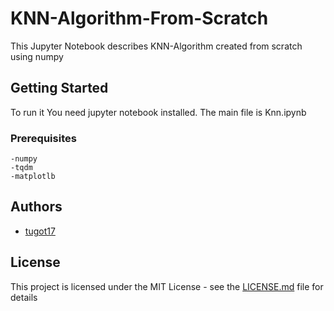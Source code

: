 # KNN-Algorithm-From-Scratch

This Jupyter Notebook describes KNN-Algorithm created from scratch using numpy 


## Getting Started

To run it You need jupyter notebook installed.
The main file is Knn.ipynb

### Prerequisites
```
-numpy
-tqdm
-matplotlb
```


## Authors

* [tugot17](https://github.com/tugot17)


## License

This project is licensed under the MIT License - see the [LICENSE.md](LICENSE.md) file for details


